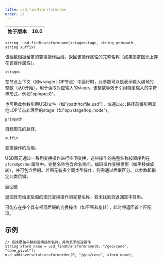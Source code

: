 ```yaml
---
title: usd_findtransformname
order: 37
---
```

| 始于版本 | 18.0 |
| --- | --- |

`string  usd_findtransformname(<stage>stage, string primpath, string suffix)`

该函数根据给定的变换操作后缀，返回该操作属性的完整名称（如果指定图元上存在该操作属性）。

`<stage>`

在节点上下文（如wrangle LOP节点）中运行时，此参数可以是表示输入编号的整数（从0开始），用于读取对应输入的stage。该整数等效于引用特定输入的字符串形式，例如"opinput:0"。

也可用此参数引用USD文件（如"/path/to/file.usd"），或通过`op:`路径前缀引用其他LOP节点处理后的stage（如"op:/stage/lop_node"）。

`primpath`

目标图元的路径。

`suffix`

变换操作的后缀。

USD图元通过一系列变换操作进行空间变换，这些操作的完整名称按顺序列在`xformOpOrder`属性中。完整名称包含命名空间、编码操作变换类型（如平移或旋转），并可包含后缀。若图元有多个同类型操作，则需通过后缀区分。此参数即指定此类后缀。

返回值

返回具有给定后缀的图元变换操作的完整名称，若未找到则返回空字符串。

可能存在多个具有相同后缀的变换操作（如平移和旋转），此时将返回首个匹配项。

## 示例

```vex
// 查找枢轴平移的变换操作名称，并为其添加逆操作
string xform_name = usd_findtransformname(0, "/geo/cone", "cone_pivot");
usd_addinversetotransformorder(0, "/geo/cone", xform_name);

```
